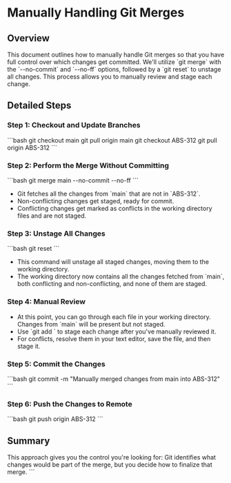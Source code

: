 # Manually Handling Git Merges

## Overview
This document outlines how to manually handle Git merges so that you have full control over which changes get committed. We'll utilize \`git merge\` with the \`--no-commit\` and \`--no-ff\` options, followed by a \`git reset\` to unstage all changes. This process allows you to manually review and stage each change.

## Detailed Steps

### Step 1: Checkout and Update Branches
\`\`\`bash
git checkout main
git pull origin main
git checkout ABS-312
git pull origin ABS-312
\`\`\`

### Step 2: Perform the Merge Without Committing
\`\`\`bash
git merge main --no-commit --no-ff
\`\`\`
- Git fetches all the changes from \`main\` that are not in \`ABS-312\`.
- Non-conflicting changes get staged, ready for commit.
- Conflicting changes get marked as conflicts in the working directory files and are not staged.

### Step 3: Unstage All Changes
\`\`\`bash
git reset
\`\`\`
- This command will unstage all staged changes, moving them to the working directory.
- The working directory now contains all the changes fetched from \`main\`, both conflicting and non-conflicting, and none of them are staged.

### Step 4: Manual Review
- At this point, you can go through each file in your working directory. Changes from \`main\` will be present but not staged.
- Use \`git add <file>\` to stage each change after you've manually reviewed it.
- For conflicts, resolve them in your text editor, save the file, and then stage it.

### Step 5: Commit the Changes
\`\`\`bash
git commit -m "Manually merged changes from main into ABS-312"
\`\`\`

### Step 6: Push the Changes to Remote
\`\`\`bash
git push origin ABS-312
\`\`\`

## Summary
This approach gives you the control you're looking for: Git identifies what changes would be part of the merge, but you decide how to finalize that merge.
\`\`\`
